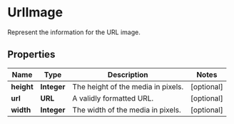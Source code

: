 

# UrlImage

Represent the information for the URL image.

## Properties

| Name | Type | Description | Notes |
|------------ | ------------- | ------------- | -------------|
|**height** | **Integer** | The height of the media in pixels. |  [optional] |
|**url** | **URL** | A validly formatted URL. |  [optional] |
|**width** | **Integer** | The width of the media in pixels. |  [optional] |



